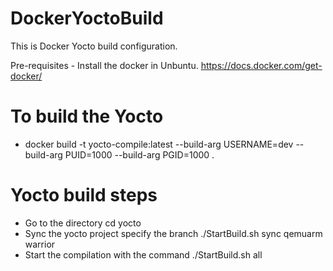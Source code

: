 # DockerYoctoBuild
This is Docker Yocto build configuration. 

Pre-requisites -
Install the docker in Unbuntu. 
https://docs.docker.com/get-docker/

# To build the Yocto
 -  docker build -t yocto-compile:latest --build-arg USERNAME=dev --build-arg PUID=1000 --build-arg PGID=1000  .

# Yocto build steps
 -  Go to the directory
    cd yocto
 -  Sync the yocto project specify the branch
    ./StartBuild.sh sync qemuarm warrior
 -  Start the compilation with the command
    ./StartBuild.sh all
